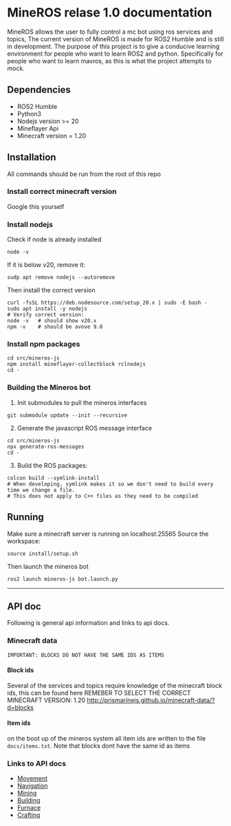 # MineROS relase 1.0 documentation

MineROS allows the user to fully control a mc bot using ros services and topics, The current version of MineROS is made for ROS2 Humble and is still in development. The purpose of this project is to give a conducive learning environment for people who want to learn ROS2 and python. Specifically for people who want to learn mavros, as this is what the project attempts to mock.

## Dependencies
- ROS2 Humble
- Python3
- Nodejs version >= 20
- Mineflayer Api
- Minecraft version = 1.20

## Installation
All commands should be run from the root of this repo

### Install correct minecraft version
Google this yourself

### Install nodejs
Check if node is already installed
```shell
node -v
```
If it is below v20, remove it:
```shell
sudp apt remove nodejs --autoremove
```
Then install the correct version
```shell
curl -fsSL https://deb.nodesource.com/setup_20.x | sudo -E bash -
sudo apt install -y nodejs
# Verify correct version:
node -v   # should show v20.x
npm -v    # should be avove 9.0
```

### Install npm packages
```shell
cd src/mineros-js
npm install mineflayer-collectblock rclnodejs
cd -
``` 

### Building the Mineros bot
1) Init submodules to pull the mineros interfaces
```shell
git submodule update --init --recursive
```
2) Generate the javascript ROS message interface
```shell
cd src/mineros-js
npx generate-ros-messages
cd -
```
3) Build the ROS packages:
```shell
colcon build --symlink-install
# When developing, symlink makes it so we don't need to build every time we change a file.
# This does not apply to C++ files as they need to be compiled
```

## Running
Make sure a minecraft server is running on localhost:25565
Source the workspace:
```shell
source install/setup.sh
```
Then launch the mineros bot
```shell
ros2 launch mineros-js bot.launch.py
```
___
## API doc
Following is general api information and links to api docs.

### Minecraft data
```
IMPORTANT: BLOCKS DO NOT HAVE THE SAME IDS AS ITEMS
```

#### Block ids
Several of the services and topics require knowledge of the minecraft block ids, this can be found here REMEBER TO SELECT THE CORRECT MINECRAFT VERSION: 1.20 http://prismarinejs.github.io/minecraft-data/?d=blocks

#### Item ids
on the boot up of the mineros system all item ids are written to the file ` docs/items.txt `. Note that blocks dont have the same id as items

### Links to API docs
- [Movement](docs/movement.md)
- [Navigation](docs/navigation.md)
- [Mining](docs/mining.md)
- [Building](docs/building.md)
- [Furnace](docs/furnace.md)
- [Crafting](docs/crafting.md)
